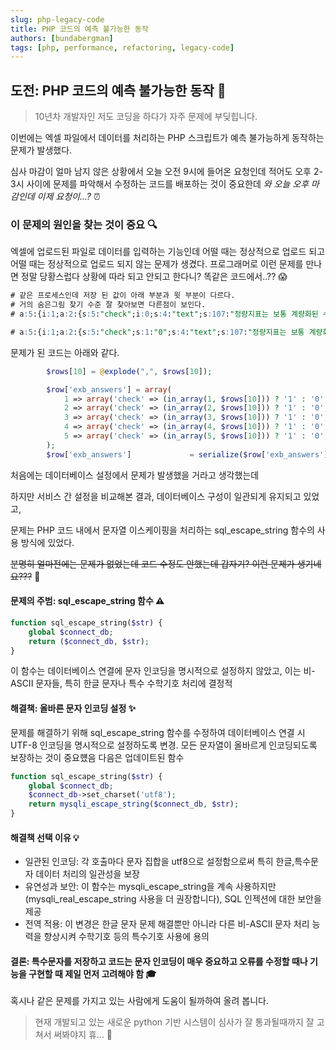 ```yaml
---
slug: php-legacy-code
title: PHP 코드의 예측 불가능한 동작 
authors: [bundabergman]
tags: [php, performance, refactoring, legacy-code]
---
```


## **도전: PHP 코드의 예측 불가능한 동작** 🎯

> 10년차 개발자인 저도 코딩을 하다가 자주 문제에 부딪힙니다.

이번에는 엑셀 파일에서 데이터를 처리하는 PHP 스크립트가 예측 불가능하게 동작하는 문제가 발생했다.

심사 마감이 얼마 남지 않은 상황에서 오늘 오전 9시에 들어온 요청인데
적어도 오후 2-3시 사이에 문제를 파악해서 수정하는 코드를 배포하는 것이 중요한데
_와 오늘 오후 마감인데 이제 요청이...?_ ⏰

### 이 문제의 원인을 찾는 것이 중요 🔍

엑셀에 업로드된 파일로 데이터를 입력하는 기능인데
어떨 때는 정상적으로 업로드 되고
어떨 때는 정상적으로 업로드 되지 않는 문제가 생겼다.
프로그래머로 이런 문제를 만나면 정말 당황스럽다 상황에 따라 되고 안되고 한다니? 똑같은 코드에서..?? 😱

```sql
# 같은 프로세스인데 저장 된 값이 아래 부분과 윗 부분이 다르다.
# 거의 숨은그림 찾기 수준 잘 찾아보면 다른점이 보인다.
# a:5:{i:1;a:2:{s:5:"check";i:0;s:4:"text";s:107:"정량지표는 보통 계량화된 수치의 형태로 나타날 수 있는 생산성 지표이다.";}i:2;a:2:{s:5:"check";i:0;s:4:"text";s:130:"정성지표는 비계량화된 형태로 나타나므로 역량을 기반으로 평가를 하는 것이 일반적이다.";}i:3;a:2:{s:5:"check";i:0;s:4:"text";s:150:"조직의 성과평가는 객관적이고 공정해야 하며 가급적이며 평가자의 주관적 요소가 개입되어서는 안 된다.";}i:4;a:2:{s:5:"check";i:1;s:4:"text";s:48:"정성적인 지표를 최대화해야 한다.";}i:5;a:2:{s:5:"check";i:0;s:4:"text";s:0:"";}}

# a:5:{i:1;a:2:{s:5:"check";s:1:"0";s:4:"text";s:107:"정량지표는 보통 계량화된 수치의 형태로 나타날 수 있는 생산성 지표이다.";}i:2;a:2:{s:5:"check";s:1:"0";s:4:"text";s:130:"정성지표는 비계량화된 형태로 나타나므로 역량을 기반으로 평가를 하는 것이 일반적이다.";}i:3;a:2:{s:5:"check";s:1:"0";s:4:"text";s:150:"조직의 성과평가는 객관적이고 공정해야 하며 가급적이며 평가자의 주관적 요소가 개입되어서는 안 된다.";}i:4;a:2:{s:5:"check";s:1:"1";s:4:"text";s:48:"정성적인 지표를 최대화해야 한다.";}i:5;a:2:{s:5:"check";s:1:"0";s:4:"text";s:0:"";}}
```

문제가 된 코드는 아래와 같다.

```php
        $rows[10] = @explode(",", $rows[10]);

        $row['exb_answers'] = array(
            1 => array('check' => (in_array(1, $rows[10])) ? '1' : '0', 'text' => sql_escape_string($rows[5])),
            2 => array('check' => (in_array(2, $rows[10])) ? '1' : '0', 'text' => sql_escape_string($rows[6])),
            3 => array('check' => (in_array(3, $rows[10])) ? '1' : '0', 'text' => sql_escape_string($rows[7])),
            4 => array('check' => (in_array(4, $rows[10])) ? '1' : '0', 'text' => sql_escape_string($rows[8])),
            5 => array('check' => (in_array(5, $rows[10])) ? '1' : '0', 'text' => sql_escape_string($rows[9])),
        );
        $row['exb_answers']             = serialize($row['exb_answers']);
```

처음에는 데이터베이스 설정에서 문제가 발생했을 거라고 생각했는데

하지만 서비스 간 설정을 비교해본 결과, 데이터베이스 구성이 일관되게 유지되고 있었고,

문제는 PHP 코드 내에서 문자열 이스케이핑을 처리하는 sql_escape_string 함수의 사용 방식에 있었다.

~~분명히 얼마전에는 문제가 없었는데 코드 수정도 안했는데 갑자기? 이런 문제가 생기네요???~~ 🤔

#### 문제의 주범: sql_escape_string 함수 ⚠️

```php
function sql_escape_string($str) {
    global $connect_db;
    return ($connect_db, $str);
}
```

이 함수는 데이터베이스 연결에 문자 인코딩을 명시적으로 설정하지 않았고, 이는 비-ASCII 문자들, 특히 한글 문자나 특수 수학기호 처리에 결정적

#### **해결책: 올바른 문자 인코딩 설정** ✨

문제를 해결하기 위해 sql_escape_string 함수를 수정하여 데이터베이스 연결 시 UTF-8 인코딩을 명시적으로 설정하도록 변경.
모든 문자열이 올바르게 인코딩되도록 보장하는 것이 중요헀음
다음은 업데이트된 함수

```php
function sql_escape_string($str) {
    global $connect_db;
    $connect_db->set_charset('utf8');
    return mysqli_escape_string($connect_db, $str);
}
```

#### 해결책 선택 이유 💡

- 일관된 인코딩: 각 호출마다 문자 집합을 utf8으로 설정함으로써 특히 한글,특수문자 데이터 처리의 일관성을 보장
- 유연성과 보안: 이 함수는 mysqli_escape_string을 계속 사용하지만(mysqli_real_escape_string 사용을 더 권장합니다), SQL 인젝션에 대한 보안을 제공
- 전역 적용: 이 변경은 한글 문자 문제 해결뿐만 아니라 다른 비-ASCII 문자 처리 능력을 향상시켜 수학기호 등의 특수기호 사용에 용의

#### 결론: 특수문자를 저장하고 코드는 문자 인코딩이 매우 중요하고 오류를 수정할 때나 기능을 구현할 때 제일 먼저 고려해야 함 🎓

혹시나 같은 문제를 가지고 있는 사람에게 도움이 될까하여 올려 봅니다.

> 현재 개발되고 있는 새로운 python 기반 시스템이 심사가 잘 통과될때까지 잘 고쳐서 써봐야지 휴... 🐍
